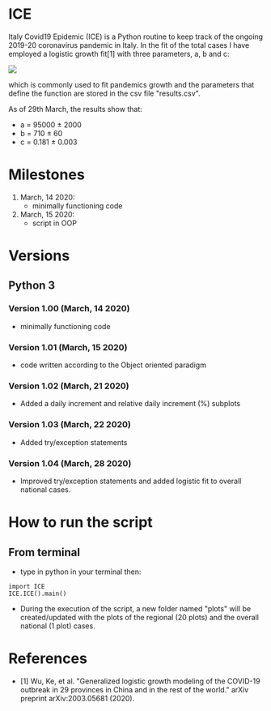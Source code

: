 # ICE
Italy Covid19 Epidemic (ICE) is a Python routine to keep track of the ongoing 2019-20 coronavirus pandemic in Italy. In the fit of the total cases I have employed a logistic growth fit[1] with three parameters, a, b and c:

<img src="https://render.githubusercontent.com/render/math?math=y(t)=\frac{a}{1%20%2B%20be^{-ct}}">
<!-- https://gist.github.com/a-rodin/fef3f543412d6e1ec5b6cf55bf197d7b -->

 which is commonly used to fit pandemics growth and the parameters that define the function are stored in the csv file "results.csv". 

 As of 29th March, the results show that:
 - a = 95000 ± 2000
 - b = 710 ± 60
  - c = 0.181 ± 0.003

# Milestones
1. March, 14 2020:
   - minimally functioning code
2. March, 15 2020:
   - script in OOP

# Versions
## Python 3
### Version 1.00 (March, 14 2020)
- minimally functioning code
### Version 1.01 (March, 15 2020)
- code written according to the Object oriented paradigm
### Version 1.02 (March, 21 2020)
- Added a daily increment and relative daily increment (%) subplots
### Version 1.03 (March, 22 2020)
- Added try/exception statements
### Version 1.04 (March, 28 2020)
- Improved try/exception statements and added logistic fit to overall national cases.

# How to run the script
## From terminal
- type in python in your terminal then:
```
import ICE
ICE.ICE().main()
```
- During the execution of the script, a new folder named "plots" will be created/updated with the plots of the regional (20 plots) and the overall national (1 plot) cases.

# References
- [1] Wu, Ke, et al. "Generalized logistic growth modeling of the COVID-19 outbreak in 29 provinces in China and in the rest of the world." arXiv preprint arXiv:2003.05681 (2020).
